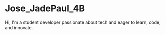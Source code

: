 # Jose_JadePaul_4B
Hi, I'm a student developer passionate about tech and eager to learn, code, and innovate.

